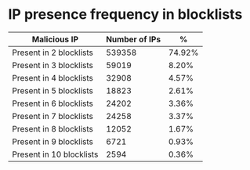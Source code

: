 # IP presence frequency in blocklists
| Malicious IP | Number of IPs | % |
|----|----|----|
| Present in 2 blocklists | 539358 | 74.92% |
| Present in 3 blocklists | 59019 | 8.20% |
| Present in 4 blocklists | 32908 | 4.57% |
| Present in 5 blocklists | 18823 | 2.61% |
| Present in 6 blocklists | 24202 | 3.36% |
| Present in 7 blocklists | 24258 | 3.37% |
| Present in 8 blocklists | 12052 | 1.67% |
| Present in 9 blocklists | 6721 | 0.93% |
| Present in 10 blocklists | 2594 | 0.36% |
